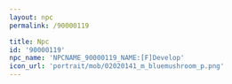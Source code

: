 ```yaml
---
layout: npc
permalink: /90000119

title: Npc
id: '90000119'
npc_name: 'NPCNAME_90000119_NAME:[F]Develop'
icon_url: 'portrait/mob/02020141_m_bluemushroom_p.png'
---
```


